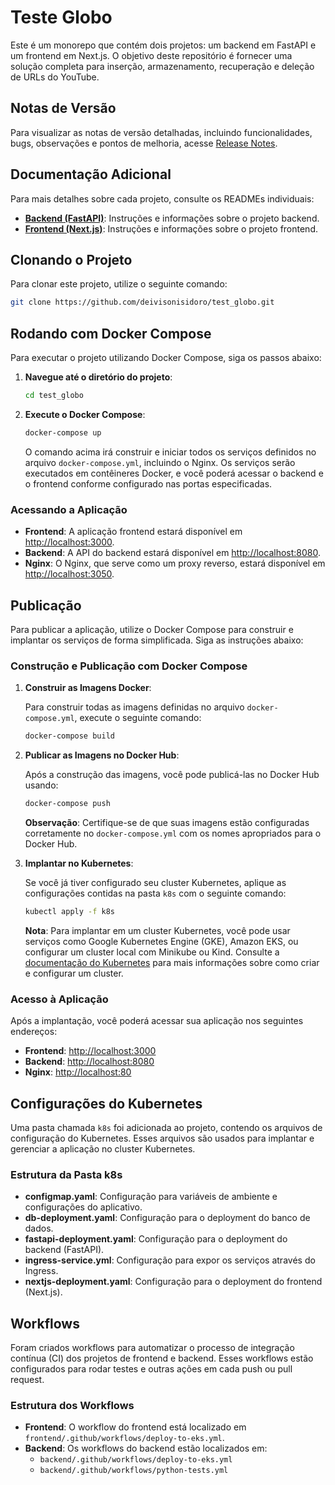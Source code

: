 # Teste Globo

Este é um monorepo que contém dois projetos: um backend em FastAPI e um frontend em Next.js. O objetivo deste repositório é fornecer uma solução completa para inserção, armazenamento, recuperação e deleção de URLs do YouTube.

## Notas de Versão

Para visualizar as notas de versão detalhadas, incluindo funcionalidades, bugs, observações e pontos de melhoria, acesse [Release Notes](release_notes.md).

## Documentação Adicional

Para mais detalhes sobre cada projeto, consulte os READMEs individuais:

- **[Backend (FastAPI)](backend/README.md)**: Instruções e informações sobre o projeto backend.
- **[Frontend (Next.js)](frontend/README.md)**: Instruções e informações sobre o projeto frontend.

## Clonando o Projeto

Para clonar este projeto, utilize o seguinte comando:

```bash
git clone https://github.com/deivisonisidoro/test_globo.git
```

## Rodando com Docker Compose

Para executar o projeto utilizando Docker Compose, siga os passos abaixo:

1. **Navegue até o diretório do projeto**:

   ```bash
   cd test_globo
   ```

2. **Execute o Docker Compose**:

   ```bash
   docker-compose up
   ```

   O comando acima irá construir e iniciar todos os serviços definidos no arquivo `docker-compose.yml`, incluindo o Nginx. Os serviços serão executados em contêineres Docker, e você poderá acessar o backend e o frontend conforme configurado nas portas especificadas.

### Acessando a Aplicação

- **Frontend**: A aplicação frontend estará disponível em [http://localhost:3000](http://localhost:3000).
- **Backend**: A API do backend estará disponível em [http://localhost:8080](http://localhost:8080).
- **Nginx**: O Nginx, que serve como um proxy reverso, estará disponível em [http://localhost:3050](http://localhost:3050).

## Publicação

Para publicar a aplicação, utilize o Docker Compose para construir e implantar os serviços de forma simplificada. Siga as instruções abaixo:

### Construção e Publicação com Docker Compose

1. **Construir as Imagens Docker**:

   Para construir todas as imagens definidas no arquivo `docker-compose.yml`, execute o seguinte comando:

   ```bash
   docker-compose build
   ```

2. **Publicar as Imagens no Docker Hub**:

   Após a construção das imagens, você pode publicá-las no Docker Hub usando:

   ```bash
   docker-compose push
   ```

   **Observação**: Certifique-se de que suas imagens estão configuradas corretamente no `docker-compose.yml` com os nomes apropriados para o Docker Hub.

3. **Implantar no Kubernetes**:

   Se você já tiver configurado seu cluster Kubernetes, aplique as configurações contidas na pasta `k8s` com o seguinte comando:

   ```bash
   kubectl apply -f k8s
   ```

   **Nota**: Para implantar em um cluster Kubernetes, você pode usar serviços como Google Kubernetes Engine (GKE), Amazon EKS, ou configurar um cluster local com Minikube ou Kind. Consulte a [documentação do Kubernetes](https://kubernetes.io/docs/setup/) para mais informações sobre como criar e configurar um cluster.

### Acesso à Aplicação

Após a implantação, você poderá acessar sua aplicação nos seguintes endereços:

- **Frontend**: [http://localhost:3000](http://localhost:3000)
- **Backend**: [http://localhost:8080](http://localhost:8080)
- **Nginx**: [http://localhost:80](http://localhost:80)

## Configurações do Kubernetes

Uma pasta chamada `k8s` foi adicionada ao projeto, contendo os arquivos de configuração do Kubernetes. Esses arquivos são usados para implantar e gerenciar a aplicação no cluster Kubernetes.

### Estrutura da Pasta k8s

- **configmap.yaml**: Configuração para variáveis de ambiente e configurações do aplicativo.
- **db-deployment.yaml**: Configuração para o deployment do banco de dados.
- **fastapi-deployment.yaml**: Configuração para o deployment do backend (FastAPI).
- **ingress-service.yml**: Configuração para expor os serviços através do Ingress.
- **nextjs-deployment.yaml**: Configuração para o deployment do frontend (Next.js).

## Workflows

Foram criados workflows para automatizar o processo de integração contínua (CI) dos projetos de frontend e backend. Esses workflows estão configurados para rodar testes e outras ações em cada push ou pull request.

### Estrutura dos Workflows

- **Frontend**: O workflow do frontend está localizado em `frontend/.github/workflows/deploy-to-eks.yml`.
- **Backend**: Os workflows do backend estão localizados em:
  - `backend/.github/workflows/deploy-to-eks.yml`
  - `backend/.github/workflows/python-tests.yml`